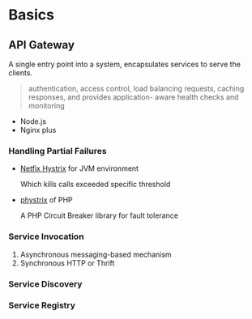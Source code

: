 # Basics

## API Gateway

A single entry point into a system, encapsulates services to serve the clients.

>  authentication, access control, load balancing requests, caching responses, and provides application- aware health checks and monitoring

- Node.js
- Nginx plus

### Handling Partial Failures

- [Netfix Hystrix](https://github.com/Netflix/Hystrix) for JVM environment

    Which kills calls exceeded specific threshold

- [phystrix](https://github.com/upwork/phystrix) of PHP

    A PHP Circuit Breaker library for fault tolerance

### Service Invocation

1. Asynchronous messaging-based mechanism
2. Synchronous HTTP or Thrift

### Service Discovery

### Service Registry

